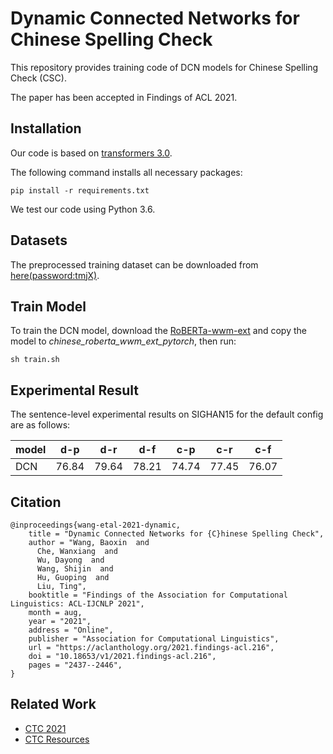 # Dynamic Connected Networks for Chinese Spelling Check

This repository provides training code of DCN models for Chinese Spelling Check (CSC).

The paper has been accepted in Findings of ACL 2021.


## Installation
Our code is based on [transformers 3.0](https://github.com/huggingface/transformers/tree/v3.0.0).

The following command installs all necessary packages:
```
pip install -r requirements.txt
```
We test our code using Python 3.6.


## Datasets
The preprocessed training dataset can be downloaded from [here(password:tmjX)](http://pan.iflytek.com:80/#/link/4D6FBE3B7CCCD160E5041BD9B37D4252).


## Train Model
To train the DCN model, download the [RoBERTa-wwm-ext](https://github.com/ymcui/Chinese-BERT-wwm) and copy the model to *chinese_roberta_wwm_ext_pytorch*, then run:
```
sh train.sh
```

## Experimental Result
The sentence-level experimental results on SIGHAN15 for the default config are as follows:

| model | d-p | d-r | d-f | c-p | c-r | c-f |
| - | - | - | - | - | - | - |
| DCN | 76.84 | 79.64 | 78.21 | 74.74 | 77.45 | 76.07 |


## Citation
```
@inproceedings{wang-etal-2021-dynamic,
    title = "Dynamic Connected Networks for {C}hinese Spelling Check",
    author = "Wang, Baoxin  and
      Che, Wanxiang  and
      Wu, Dayong  and
      Wang, Shijin  and
      Hu, Guoping  and
      Liu, Ting",
    booktitle = "Findings of the Association for Computational Linguistics: ACL-IJCNLP 2021",
    month = aug,
    year = "2021",
    address = "Online",
    publisher = "Association for Computational Linguistics",
    url = "https://aclanthology.org/2021.findings-acl.216",
    doi = "10.18653/v1/2021.findings-acl.216",
    pages = "2437--2446",
}
```

## Related Work
* [CTC 2021](https://github.com/destwang/CTC2021)
* [CTC Resources](https://github.com/destwang/CTCResources)

